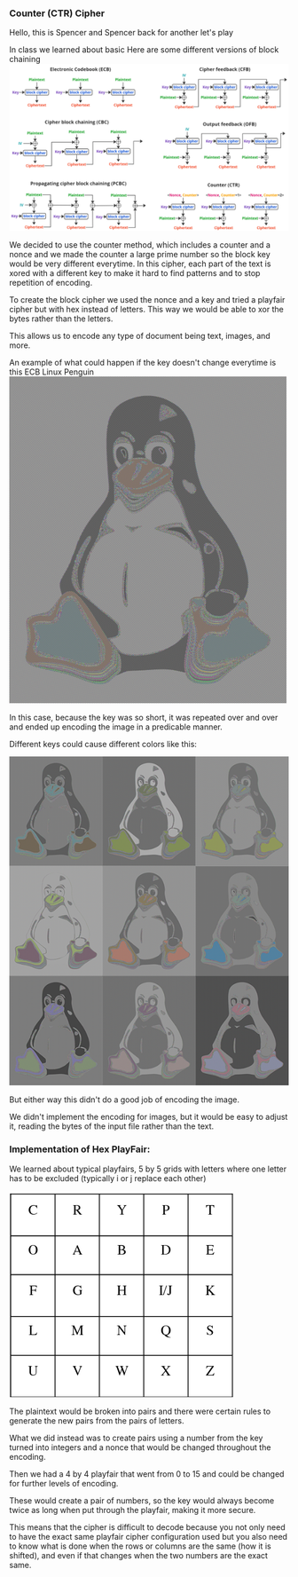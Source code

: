 ### Counter (CTR) Cipher

Hello, this is Spencer and Spencer back for another let's play


In class we learned about basic 
Here are some different versions of block chaining 
![Block Chain Encoding](image.png)

We decided to use the counter method, which includes a counter and a nonce and we made the counter a large prime number so the block key would be very different everytime.  In this cipher, each part of the text is xored with a different key to make it hard to find patterns and to stop repetition of encoding.


To create the block cipher we used the nonce and a key and tried a playfair cipher but with hex instead of letters. This way we would be able to xor the bytes rather than the letters.

This allows us to encode any type of document being text, images, and more.

An example of what could happen if the key doesn't change everytime is this ECB Linux Penguin
![ECB Linux Penguin](image2.png)

In this case, because the key was so short, it was repeated over and over and ended up encoding the image in a predicable manner. 

Different keys could cause different colors like this:

![Many ECB Linux Penguins](img.png)

But either way this didn't do a good job of encoding the image.

We didn't implement the encoding for images, but it would be easy to adjust it, reading the bytes of the input file rather than the text.



### Implementation of Hex PlayFair:

We learned about typical playfairs, 5 by 5 grids with letters where one letter has to be excluded (typically i or j replace each other)


![Play Fair Image](playfair1.png)


The plaintext would be broken into pairs and there were certain rules to generate the new pairs from the pairs of letters. 

What we did instead was to create pairs using a number from the key turned into integers and a nonce that would be changed throughout the encoding.

Then we had a 4 by 4 playfair that went from 0 to 15 and could be changed for further levels of encoding.

These would create a pair of numbers, so the key would always become twice as long when put through the playfair, making it more secure.

This means that the cipher is difficult to decode because you not only need to have the exact same playfair cipher configuration used but you also need to know what is done when the rows or columns are the same (how it is shifted), and even if that changes when the two numbers are the exact same.


